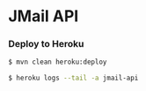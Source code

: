 # JMail API

### Deploy to Heroku

```bash
$ mvn clean heroku:deploy

$ heroku logs --tail -a jmail-api
```